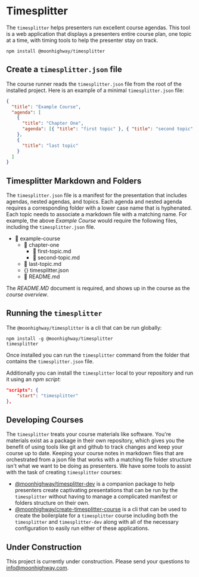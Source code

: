 # Timesplitter

The `timesplitter` helps presenters run excellent course agendas. This tool is a web application that displays a presenters entire course plan, one topic at a time, with timing tools to help the presenter stay on track.

```
npm install @moonhighway/timesplitter
```

## Create a `timesplitter.json` file

The course runner reads the `timesplitter.json` file from the root of the installed project. Here is an example of a minimal `timesplitter.json` file:

```json
{
  "title": "Example Course",
  "agenda": [
    {
      "title": "Chapter One",
      "agenda": [{ "title": "first topic" }, { "title": "second topic" }]
    },
    {
      "title": "last topic"
    }
  ]
}
```

## Timesplitter Markdown and Folders

The `timesplitter.json` file is a manifest for the presentation that includes agendas, nested agendas, and topics. Each agenda and nested agenda requires a corresponding folder with a lower case name that is hyphenated. Each topic needs to associate a markdown file with a matching name. For example, the above _Example Course_ would require the following files, including the `timesplitter.json` file.

- 📁 example-course
  - 📁 chapter-one
    - 📄 first-topic.md
    - 📄 second-topic.md
  - 📄 last-topic.md
  - {} timesplitter.json
  - 📄 README.md

The _README.MD_ document is required, and shows up in the course as the _course overview_.

## Running the `timesplitter`

The `@moonhighway/timesplitter` is a cli that can be run globally:

```
npm install -g @moonhighway/timesplitter
timesplitter
```

Once installed you can run the `timesplitter` command from the folder that contains the `timesplitter.json` file.

Additionally you can install the `timesplitter` local to your repository and run it using an _npm script_:

```json
"scripts": {
    "start": "timesplitter"
},
```

## Developing Courses

The `timesplitter` treats your course materials like software. You're materials exist as a package in their own repository, which gives you the benefit of using tools like git and github to track changes and keep your course up to date. Keeping your course notes in markdown files that are orchestrated from a json file that works with a matching file folder structure isn't what we want to be doing as presenters. We have some tools to assist with the task of creating `timesplitter` courses:

- [@moonhighway/timesplitter-dev](https://www.npmjs.com/package/@moonhighway/timesplitter-dev) is a companion package to help presenters create captivating presentations that can be run by the `timesplitter` without having to manage a complicated manifest or folders structure on their own.
- [@moonhighway/create-timesplitter-course](https://www.npmjs.com/package/@moonhighway/create-timesplitter-course) is a cli that can be used to create the boilerplate for a `timesplitter` course including both the `timesplitter` and `timesplitter-dev` along with all of the necessary configuration to easily run either of these applications.

## Under Construction

This project is currently under construction. Please send your questions to [info@moonhighway.com](info@moonhighway.com).
